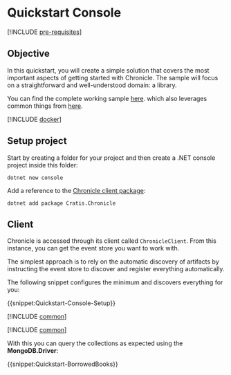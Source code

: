 # Quickstart Console

[!INCLUDE [pre-requisites](./prereq.md)]

## Objective

In this quickstart, you will create a simple solution that covers the most important aspects of getting started with Chronicle.
The sample will focus on a straightforward and well-understood domain: a library.

You can find the complete working sample [here](https://github.com/Cratis/Samples/tree/main/Chronicle/Quickstart/Console).
which also leverages common things from [here](https://github.com/Cratis/Samples/tree/main/Chronicle/Quickstart/Common).

[!INCLUDE [docker](./docker.md)]

## Setup project

Start by creating a folder for your project and then create a .NET console project inside this folder:

```shell
dotnet new console
```

Add a reference to the [Chronicle client package](https://www.nuget.org/packages/Cratis.Chronicle):

```shell
dotnet add package Cratis.Chronicle
```

## Client

Chronicle is accessed through its client called `ChronicleClient`.
From this instance, you can get the event store you want to work with.

The simplest approach is to rely on the automatic discovery of artifacts by instructing the event store to
discover and register everything automatically.

The following snippet configures the minimum and discovers everything for you:

{{snippet:Quickstart-Console-Setup}}

[!INCLUDE [common](./common.md)]

[!INCLUDE [common](./mongodb.md)]

With this you can query the collections as expected using the **MongoDB.Driver**:

{{snippet:Quickstart-BorrowedBooks}}
